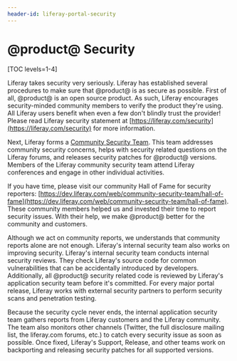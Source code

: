 ```yaml
---
header-id: liferay-portal-security
---
```


# @product@ Security

[TOC levels=1-4]

Liferay takes security very seriously. Liferay has established several
procedures to make sure that @product@ is as secure as possible. First of
all, @product@ is an open source product. As such, Liferay encourages
security-minded community members to verify the product they're using. All
Liferay users benefit when even a few don't blindly trust the provider! Please
read Liferay security statement at
[https://liferay.com/security](https://liferay.com/security) for more
information.

Next, Liferay forms a
[Community Security Team](https://dev.liferay.com/web/community-security-team).
This team addresses community security concerns, helps with security related
questions on the Liferay forums, and releases security patches for @product@
versions. Members of the Liferay community security team attend Liferay
conferences and engage in other individual activities.

If you have time, please visit our community Hall of Fame for security
reporters:
[https://dev.liferay.com/web/community-security-team/hall-of-fame](https://dev.liferay.com/web/community-security-team/hall-of-fame).
These community members helped us and invested their time to report security
issues. With their help, we make @product@ better for the community and
customers.

Although we act on community reports, we understands that community reports
alone are not enough. Liferay's internal security team also works on improving
security. Liferay's internal security team conducts internal security reviews.
They check Liferay's source code for common vulnerabilities that can be
accidentally introduced by developers. Additionally, all @product@ security
related code is reviewed by Liferay's application security team before it's
committed. For every major portal release, Liferay works with external security
partners to perform security scans and penetration testing.

Because the security cycle never ends, the internal application security team
gathers reports from Liferay customers and the Liferay community. The team also
monitors other channels (Twitter, the full disclosure mailing list, the
liferay.com forums, etc.) to catch every security issue as soon as possible.
Once fixed, Liferay's Support, Release, and other teams work on backporting and
releasing security patches for all supported versions.
